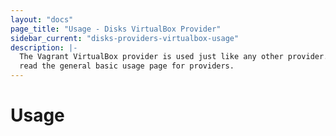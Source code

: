 ```yaml
---
layout: "docs"
page_title: "Usage - Disks VirtualBox Provider"
sidebar_current: "disks-providers-virtualbox-usage"
description: |-
  The Vagrant VirtualBox provider is used just like any other provider. Please
  read the general basic usage page for providers.
---
```


# Usage
